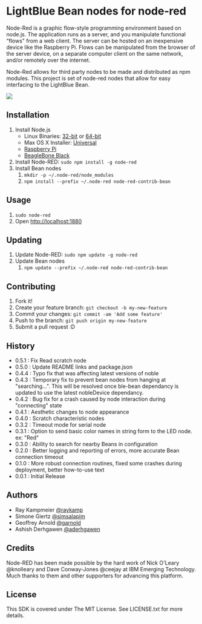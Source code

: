 # LightBlue Bean nodes for node-red

Node-Red is a graphic flow-style programming environment based on node.js. The application runs as a server, and you manipulate functional "flows" from a web client. The server can be hosted on an inexpensive device like the Raspberry Pi. Flows can be manipulated from the browser of the server device, on a separate computer client on the same network, and/or remotely over the internet.

Node-Red allows for third party nodes to be made and distributed as npm modules. This project is set of node-red nodes that allow for easy interfacing to the LightBlue Bean.

![](http://legacy.punchthrough.com/images/products/bean/node-red/Screen%20Shot%202015-01-25%20at%203.12.22%20PM.png)

## Installation

1. Install Node.js
    - Linux Binaries: [32-bit](https://nodejs.org/dist/v0.12.7/node-v0.12.7-linux-x86.tar.gz) or [64-bit](https://nodejs.org/dist/v0.12.7/node-v0.12.7-linux-x64.tar.gz)
    - Max OS X Installer: [Universal](https://nodejs.org/dist/v0.12.7/node-v0.12.7.pkg)
    - [Raspberry Pi](http://nodered.org/docs/hardware/raspberrypi.html)
    - [BeagleBone Black](http://nodered.org/docs/hardware/beagleboneblack.html)
1. Install Node-RED: `sudo npm install -g node-red`
1. Install Bean nodes
    1. `mkdir -p ~/.node-red/node_modules`
    1. `npm install --prefix ~/.node-red node-red-contrib-bean` 

## Usage

1. `sudo node-red`
1. Open [http://localhost:1880](http://localhost:1880)

## Updating

1. Update Node-RED: `sudo npm update -g node-red`
1. Update Bean nodes
    1. `npm update --prefix ~/.node-red node-red-contrib-bean`

## Contributing

1. Fork it!
2. Create your feature branch: `git checkout -b my-new-feature`
3. Commit your changes: `git commit -am 'Add some feature'`
4. Push to the branch: `git push origin my-new-feature`
5. Submit a pull request :D

## History

- 0.5.1 : Fix Read scratch node
- 0.5.0 : Update README links and package.json
- 0.4.4 : Typo fix that was affecting latest versions of noble
- 0.4.3 : Temporary fix to prevent bean nodes from hanging at "searching...". This will be resolved once ble-bean dependancy is updated to use the latest nobleDevice dependancy. 
- 0.4.2 : Bug fix for a crash caused by node interaction during "connecting" state 
- 0.4.1 : Aesthetic changes to node appearance 
- 0.4.0 : Scratch characteristic nodes
- 0.3.2 : Timeout mode for serial node
- 0.3.1 : Option to send basic color names in string form to the LED node. ex: "Red"
- 0.3.0 : Ability to search for nearby Beans in configuration 
- 0.2.0 : Better logging and reporting of errors, more accurate Bean connection timeout
- 0.1.0 : More robust connection routines, fixed some crashes during deployment, better how-to-use text
- 0.0.1 : Initial Release

## Authors

* Ray Kampmeier [@raykamp](https://github.com/raykamp)
* Simone Giertz [@simsalapim](https://github.com/simsalapim)
* Geoffrey Arnold [@garnold](https://github.com/garnold)
* Ashish Derhgawen [@aderhgawen](http://github.com/aderhgawen)

## Credits

Node-RED has been made possible by the hard work of Nick O'Leary @knolleary and Dave Conway-Jones @ceejay at IBM Emerging Technology. Much thanks to them and other supporters for advancing this platform. 

## License

This SDK is covered under The MIT License. See LICENSE.txt for more details.
